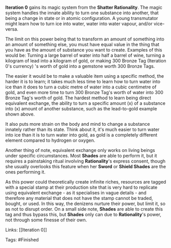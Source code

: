 **Iteration 0** gains its magic system from the **Shatter Rationality**. The magic system handles the innate ability to turn one substance into another, that being a change in state or in atomic configuration. A young transmutator might learn how to turn ice into water, water into water vapour, and/or vice-versa.

The limit on this power being that to transform an amount of something into an amount of something else, you must have equal value in the thing that you have as the amount of substance you want to create. Examples of this would be: Turning a large barrel of water into half a barrel of wine, turning a kilogram of lead into a kilogram of gold, or making 300 Bronze Tag (Iteration 0's currency) 's worth of gold into a gemstone worth 300 Bronze Tags.

The easier it would be to make a valuable item using a specific method, the harder it is to learn; it takes much less time to learn how to turn water into ice than it does to turn a cubic metre of water into a cubic centimetre of gold, and even more time to turn 300 Bronze Tag's worth of water into 300 Bronze Tag's worth of gold. The hardest method to learn being direct equivalent exchange, the ability to turn a specific amount (x) of a substance into (x) amount of another substance, such as the lead-to-gold example shown above.

It also puts more strain on the body and mind to change a substance innately rather than its state. Think about it, it's much easier to turn water into ice than it is to turn water into gold, as gold is a completely different element compared to hydrogen or oxygen.

Another thing of note, equivalent exchange only works on living beings under specific circumstances. Most **Shades** are able to perform it, but it requires a painstaking ritual involving **Rationality**'s express consent, though she usually overlooks this feature when her **Sword** or **Shield Shades** are the ones performing it.

As this power could theoretically create infinite riches, resources are tagged with a special stamp at their production site that is very hard to replicate using equivalent exchange - as it specialises in vague details - and therefore any material that does not have the stamp cannot be traded, bought, or used. In this way, the denizens nurture their power, but limit it, so as not to disrupt order. On a small side note, **Shades** are able to create this tag and thus bypass this, but **Shades** only can due to **Rationality**'s power, not through some finesse of their own.

Links:
[[Iteration 0]]

Tags:
#Finished